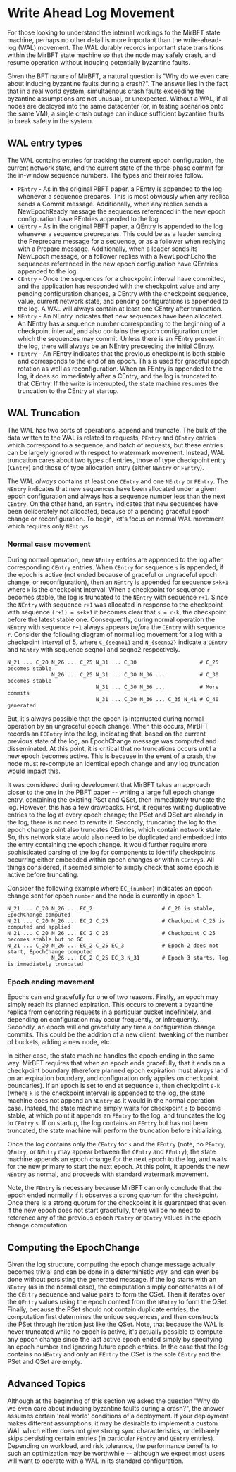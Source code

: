 # Write Ahead Log Movement

For those looking to understand the internal workings fo the MirBFT state machine, perhaps no other detail is more important than the write-ahead-log (WAL) movement.  The WAL durably records important state transitions within the MirBFT state machine so that the node may safely crash, and resume operation without inducing potentially byzantine faults.

Given the BFT nature of MirBFT, a natural question is "Why do we even care about inducing byzantine faults during a crash?".  The answer lies in the fact that in a real world system, simultaenous crash faults exceeding the byzantine assumptions are not unusual, or unexpected.  Without a WAL, if all nodes are deployed into the same datacenter (or, in testing scenarios onto the same VM), a single crash outage can induce sufficient byzantine faults to break safety in the system.

## WAL entry types

The WAL contains entries for tracking the current epoch configuration, the current network state, and the current state of the three-phase commit for the in-window sequence numbers.  The types and their roles follow.

* `PEntry` - As in the original PBFT paper, a PEntry is appended to the log whenever a sequence prepares.  This is most obviously when any replica sends a Commit message.  Additionally, when any replica sends a NewEpochReady message the sequences referenced in the new epoch configuration have PEntries appended to the log.
* `QEntry` - As in the original PBFT paper, a QEntry is appended to the log whenever a sequence preprepares.  This could be as a leader sending the Preprepare message for a sequence, or as a follower when replying with a Prepare message.  Additionally, when a leader sends its NewEpoch message, or a follower replies with a NewEpochEcho the sequences referenced in the new epoch configuration have QEntries appended to the log.
* `CEntry` - Once the sequences for a checkpoint interval have committed, and the application has responded with the checkpoint value and any pending configuration changes, a CEntry with the checkpoint sequence, value, current network state, and pending configurations is appended to the log.  A WAL will always contain at least one CEntry after truncation.
* `NEntry` - An NEntry indicates that new sequences have been allocated.  An NEntry has a sequence number corresponding to the beginning of a checkpoint interval, and also contains the epoch configuration under which the sequences may commit.  Unless there is an FEntry present in the log, there will always be an NEntry preceeding the initial CEntry.
* `FEntry` - An FEntry indicates that the previous checkpoint is both stable and corresponds to the end of an epoch.  This is used for graceful epoch rotation as well as reconfiguration.  When an FEntry is appended to the log, it does so immediately after a CEntry, and the log is truncated to that CEntry.  If the write is interrupted, the state machine resumes the truncation to the CEntry at startup.

## WAL Truncation

The WAL has two sorts of operations, append and truncate.  The bulk of the data written to the WAL is related to requests, `PEntry` and `QEntry` entries which correspond to a sequence, and batch of requests, but these entries can be largely ignored with respect to watermark movement.  Instead, WAL truncation cares about two types of entries, those of type checkpoint entry (`CEntry`) and those of type allocation entry (either `NEntry` or `FEntry`).

The WAL _always_ contains at least one `CEntry` and one `NEntry` or `FEntry`.  The `NEntry` indicates that new sequences have been allocated under a given epoch configuration and always has a sequence number less than the next `CEntry`. On the other hand, an `FEntry` indicates that new sequences have been deliberately not allocated, because of a pending graceful epoch change or reconfiguration. To begin, let's focus on normal WAL movement which requires only `NEntry`s.

### Normal case movement

During normal operation, new `NEntry` entries are appended to the log after corresponding `CEntry` entries.  When `CEntry` for sequence `s` is appended, if the epoch is active (not ended because of graceful or ungraceful epoch change, or reconfiguration), then an `NEntry` is appended for sequence `s+k+1` where `k` is the checkpoint interval.  When a checkpoint for sequence `r` becomes stable, the log is truncated to the `NEntry` with sequence `r+1`.  Since the `NEntry` with sequence `r+1` was allocated in response to the checkpoint with sequence `(r+1) = s+k+1` it becomes clear that `s = r-k`, the checkpoint before the latest stable one.  Consequently, during normal operation the `NEntry` with sequence `r+1` always appears _before_ the `CEntry` with sequence `r`.  Consider the following diagram of normal log movement for a log with a checkpoint interval of 5, where `C_{seqno1}` and `N_{seqno2}` indicate a `CEntry` and `NEntry` with sequence seqno1 and seqno2 respectively.

```
N_21 ... C_20 N_26 ... C_25 N_31 ... C_30                    # C_25 becomes stable
              N_26 ... C_25 N_31 ... C_30 N_36 ...           # C_30 becomes stable
                            N_31 ... C_30 N_36 ...           # More commits
                            N_31 ... C_30 N_36 ... C_35 N_41 # C_40 generated
```

But, it's always possible that the epoch is interrupted during normal operation by an ungraceful epoch change.  When this occurs, MirBFT records an `ECEntry` into the log, indicating that, based on the current previous state of the log, an EpochChange message was computed and disseminated.  At this point, it is critical that no truncations occurs until a new epoch becomes active.  This is because in the event of a crash, the node must re-compute an identical epoch change and any log truncation would impact this.

It was considered during development that MirBFT takes an approach closer to the one in the PBFT paper -- writing a large full epoch change entry, containing the existing PSet and QSet, then immediately truncate the log.  However, this has a few drawbacks.  First, it requires writing duplicative entries to the log at every epoch change; the PSet and QSet are already in the log, there is no need to rewrite it.  Secondly, truncating the log to the epoch change point also truncates CEntries, which contain network state.  So, this network state would also need to be duplicated and embedded into the entry containing the epoch change.  It would further require more sophisticated parsing of the log for components to identify checkpoints occurring either embedded within epoch changes or within `CEntry`s.  All things considered, it seemed simpler to simply check that some epoch is active before truncating.

Consider the following example where `EC_{number}` indicates an epoch change sent for epoch `number` and the node is currently in epoch 1.

```
N_21 ... C_20 N_26 ... EC_2                      # C_20 is stable, EpochChange computed
N_21 ... C_20 N_26 ... EC_2 C_25                 # Checkpoint C_25 is computed and applied
N_21 ... C_20 N_26 ... EC_2 C_25                 # Checkpoint C_25 becomes stable but no GC
N_21 ... C_20 N_26 ... EC_2 C_25 EC_3            # Epoch 2 does not start, EpochChange computed
              N_26 ... EC_2 C_25 EC_3 N_31       # Epoch 3 starts, log is immediately truncated
```


### Epoch ending movement

Epochs can end gracefully for one of two reasons.  Firstly, an epoch may simply reach its planned expiration.  This occurs to prevent a byzantine replica from censoring requests in a particular bucket indefinitely, and depending on configuration may occur frequently, or infrequently.  Secondly, an epoch will end gracefully any time a configuration change commits.  This could be the addition of a new client, tweaking of the number of buckets, adding a new node, etc.

In either case, the state machine handles the epoch ending in the same way.  MirBFT requires that when an epoch ends gracefully, that it ends on a checkpoint boundary (therefore planned epoch expiration must always land on an expiration boundary, and configuration only applies on checkpoint boundaries).  If an epoch is set to end at sequence `s`, then checkpoint `s-k` (where `k` is the checkpoint interval) is appended to the log, the state machine does not append an `NEntry` as it would in the normal operation case.  Instead, the state machine simply waits for checkpoint `s` to become stable, at which point it appends an `FEntry` to the log, and truncates the log to `CEntry` `s`.  If on startup, the log contains an `FEntry` but has not been truncated, the state machine will perform the truncation before initializing.

Once the log contains only the `CEntry` for `s` and the `FEntry` (note, no `PEntry`, `QEntry`, or `NEntry` may appear between the `CEntry` and `FEntry`), the state machine appends an epoch change for the next epoch to the log, and waits for the new primary to start the next epoch.  At this point, it appends the new `NEntry` as normal, and proceeds with standard watermark movement.

Note, the `FEntry` is necessary because MirBFT can only conclude that the epoch ended normally if it observes a strong quorum for the checkpoint.  Once there is a strong quorum for the checkpoint it is guaranteed that even if the new epoch does not start gracefully, there will be no need to reference any of the previous epoch `PEntry` or `QEntry` values in the epoch change computation.

## Computing the EpochChange

Given the log structure, computing the epoch change message actually becomes trivial and can be done in a deterministic way, and can even be done without persisting the generated message.  If the log starts with an `NEntry` (as in the normal case), the computation simply concatenates all of the `CEntry` sequence and value pairs to form the CSet.  Then it iterates over the `QEntry` values using the epoch context from the `NEntry` to form the QSet.  Finally, because the PSet should not contain duplicate entries, the computation first determines the unique sequences, and then constructs the PSet through iteration just like the QSet.  Note, that because the WAL is never truncated while no epoch is active, it's actually possible to compute any epoch change since the last active epoch ended simply by specifying an epoch number and ignoring future epoch entries.  In the case that the log contains no `NEntry` and only an `FEntry` the CSet is the sole `CEntry` and the PSet and QSet are empty.

## Advanced Topics

Although at the beginning of this section we asked the question "Why do we even care about inducing byzantine faults during a crash?", the answer assumes certain 'real world' conditions of a deployment.  If your deployment makes different assumptions, it may be desirable to implement a custom WAL which either does not give strong sync characteristics, or delibarely skips persisting certain entries (in particular `PEntry` and `QEntry` entries).  Depending on workload, and risk tolerance, the performance benefits to such an optimization may be worthwhile -- although we expect most users will want to operate with a WAL in its standard configuration.
